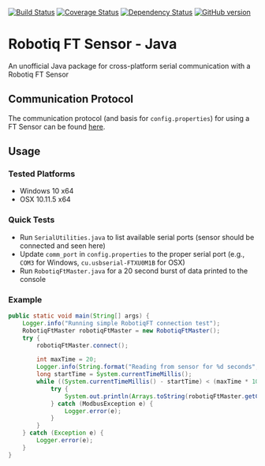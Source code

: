 [![Build Status](https://travis-ci.org/nnadeau/robotiq-ft-java.svg?branch=master)](https://travis-ci.org/nnadeau/robotiq-ft-java)
[![Coverage Status](https://coveralls.io/repos/github/nnadeau/robotiq-ft-java/badge.svg?branch=master)](https://coveralls.io/github/nnadeau/robotiq-ft-java?branch=master)
[![Dependency Status](https://www.versioneye.com/user/projects/57d87a3d4307470032353a01/badge.svg?style=flat-square)](https://www.versioneye.com/user/projects/57d87a3d4307470032353a01)
[![GitHub version](https://badge.fury.io/gh/nnadeau%2Frobotiq-ft-java.svg)](https://badge.fury.io/gh/nnadeau%2Frobotiq-ft-java)

# Robotiq FT Sensor - Java
An unofficial Java package for cross-platform serial communication with a Robotiq FT Sensor

## Communication Protocol
The communication protocol (and basis for `config.properties`) for using a FT Sensor can be found [here](http://support.robotiq.com/pages/viewpage.action?pageId=9601256).

## Usage
### Tested Platforms
- Windows 10 x64
- OSX 10.11.5 x64

### Quick Tests
- Run `SerialUtilities.java` to list available serial ports (sensor should be connected and seen here)
- Update `comm_port` in `config.properties` to the proper serial port (e.g., `COM3` for Windows, `cu.usbserial-FTXU0M1B` for OSX)
- Run `RobotiqFtMaster.java` for a 20 second burst of data printed to the console

### Example
```java
public static void main(String[] args) {
    Logger.info("Running simple RobotiqFT connection test");
    RobotiqFtMaster robotiqFtMaster = new RobotiqFtMaster();
    try {
        robotiqFtMaster.connect();

        int maxTime = 20;
        Logger.info(String.format("Reading from sensor for %d seconds", maxTime));
        long startTime = System.currentTimeMillis();
        while ((System.currentTimeMillis() - startTime) < (maxTime * 1000)) {
            try {
                System.out.println(Arrays.toString(robotiqFtMaster.getCompleteMeasure()));
            } catch (ModbusException e) {
                Logger.error(e);
            }
        }
    } catch (Exception e) {
        Logger.error(e);
    }
}
```
